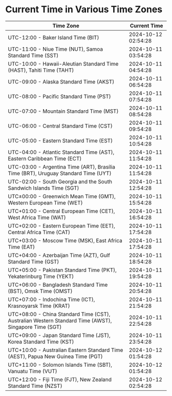 # Current Time in Various Time Zones

| Time Zone | Current Time |
|-----------|--------------|
| UTC-12:00 - Baker Island Time (BIT) | 2024-10-12 02:54:28 |
| UTC-11:00 - Niue Time (NUT), Samoa Standard Time (SST) | 2024-10-11 03:54:28 |
| UTC-10:00 - Hawaii-Aleutian Standard Time (HAST), Tahiti Time (TAHT) | 2024-10-11 04:54:28 |
| UTC-09:00 - Alaska Standard Time (AKST) | 2024-10-11 06:54:28 |
| UTC-08:00 - Pacific Standard Time (PST) | 2024-10-11 07:54:28 |
| UTC-07:00 - Mountain Standard Time (MST) | 2024-10-11 08:54:28 |
| UTC-06:00 - Central Standard Time (CST) | 2024-10-11 09:54:28 |
| UTC-05:00 - Eastern Standard Time (EST) | 2024-10-11 10:54:28 |
| UTC-04:00 - Atlantic Standard Time (AST), Eastern Caribbean Time (ECT) | 2024-10-11 11:54:28 |
| UTC-03:00 - Argentina Time (ART), Brasília Time (BRT), Uruguay Standard Time (UYT) | 2024-10-11 11:54:28 |
| UTC-02:00 - South Georgia and the South Sandwich Islands Time (SGT) | 2024-10-11 12:54:28 |
| UTC±00:00 - Greenwich Mean Time (GMT), Western European Time (WET) | 2024-10-11 15:54:28 |
| UTC+01:00 - Central European Time (CET), West Africa Time (WAT) | 2024-10-11 16:54:28 |
| UTC+02:00 - Eastern European Time (EET), Central Africa Time (CAT) | 2024-10-11 17:54:28 |
| UTC+03:00 - Moscow Time (MSK), East Africa Time (EAT) | 2024-10-11 17:54:28 |
| UTC+04:00 - Azerbaijan Time (AZT), Gulf Standard Time (GST) | 2024-10-11 18:54:28 |
| UTC+05:00 - Pakistan Standard Time (PKT), Yekaterinburg Time (YEKT) | 2024-10-11 19:54:28 |
| UTC+06:00 - Bangladesh Standard Time (BST), Omsk Time (OMST) | 2024-10-11 20:54:28 |
| UTC+07:00 - Indochina Time (ICT), Krasnoyarsk Time (KRAT) | 2024-10-11 21:54:28 |
| UTC+08:00 - China Standard Time (CST), Australian Western Standard Time (AWST), Singapore Time (SGT) | 2024-10-11 22:54:28 |
| UTC+09:00 - Japan Standard Time (JST), Korea Standard Time (KST) | 2024-10-11 23:54:28 |
| UTC+10:00 - Australian Eastern Standard Time (AEST), Papua New Guinea Time (PGT) | 2024-10-12 01:54:28 |
| UTC+11:00 - Solomon Islands Time (SBT), Vanuatu Time (VUT) | 2024-10-12 01:54:28 |
| UTC+12:00 - Fiji Time (FJT), New Zealand Standard Time (NZST) | 2024-10-12 02:54:28 |
